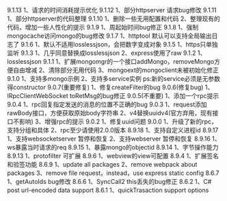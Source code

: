 9.1.13
1、请求的时间消耗提示优化
9.1.12
1、部分httpserver 请求bug修改
9.1.11
1、部分httpserver的代码整理
9.1.10
1、删除一些无用配置和代码
2、整理现有的代码，增加一些人性化的提示
9.1.9
1、周起始时间bug修正
9.1.8
1、强制mongocache访问mongo的bug修改
9.1.7
1、httptool 默认可以支持全局输出日志了
9.1.6
1、默认不适用losslessjson，会把数字变成对象
9.1.5
1、https只单独监听
9.1.3
1、几乎同意替换成losslessjson
2、express使用了raw
9.1.2
1、losslessjson
9.1.1
1、扩展mongomgr的一个接口addMongo，removeMongo方便自由增减
2、清除部分无用代码
3、mongoext的mongoclient未被初始化修正
9.1.0
1、支持多mongo示例
2、支持多service实例
ps:新的service必须是无参数得constructor
9.0.7(重要修复)
1、修复createFilter的bug
9.0.6(修复bug)
1、IRpcClientWebSocket toRetMsg的bug修正
9.0.5(不重要)
1、添加一个rpc提示
9.0.4
1、rpc回复指定发送的消息的位置不正确的bug
9.0.3
1、request添加rawBody接口，方便获取原始body字符串
2、v4替换uuidv4(官方弃用，现有接口不影响)
3、增强rpc的提示
9.0.2
1、修复uuid问题
9.0.0
1、升级了新的rpc，支持分组和具体
2、rpc至少请使用2.0.0版本
8.9.18
1、支持自定义进程id
8.9.17
1、支持websocketserver 暂停和恢复
2、支持webserver 暂停和恢复
8.9.16
1、ws暴露当时请求的req
8.9.15
1、暴露mongo的objectid
8.9.14
1、字节操作能力
8.9.13
1、protofilter 可扩展
8.9.6
1、webview的view可配置
8.9.4
1、扩展签名和验签功能
8.6.9
1、update all packages
2、remove webpack about packages
3、remove file request，instead，use express static config
8.6.7
1、getAutoIds bug修改
8.6.6
1、SyncCall2 this丢失的bug修正
8.6.2
1、C# post url-encoded data support
8.6.1
1、quickTrasaction support options